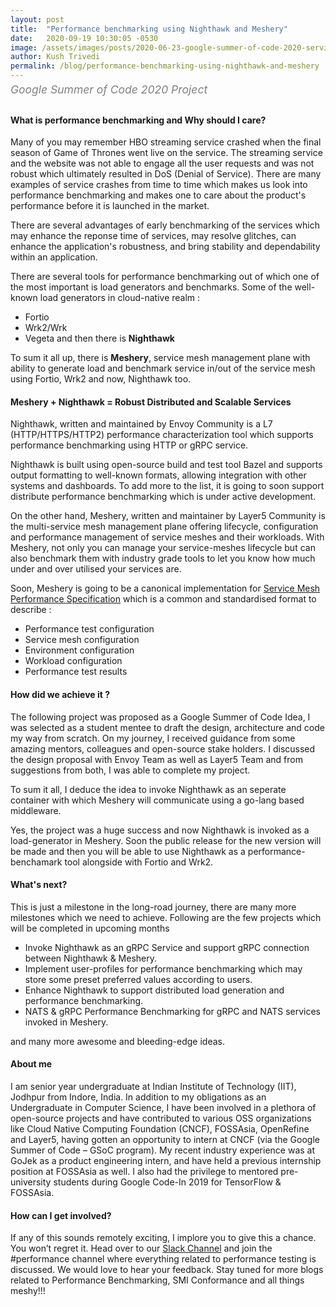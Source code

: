 ```yaml
---
layout: post
title:  "Performance benchmarking using Nighthawk and Meshery"
date:   2020-09-19 10:30:05 -0530
image: /assets/images/posts/2020-06-23-google-summer-of-code-2020-service-mesh-performance-with-envoy-nighthawk/gsoc-wide.png
author: Kush Trivedi
permalink: /blog/performance-benchmarking-using-nighthawk-and-meshery
---
```


<div class="center" style="color:gray;position:relative;top:-10px;font-size:1.25em;"><i>Google Summer of Code 2020 Project</i></div>

<h4>What is performance benchmarking and Why should I care?</h4>

Many of you may remember HBO streaming service crashed when the final season of Game of Thrones went live on the service. The streaming service and the website was not able to engage all the user requests and was not robust which ultimately resulted in DoS (Denial of Service). There are many examples of service crashes from time to time which makes us look into performance benchmarking and makes one to care about the product's performance before it is launched in the market.

There are several advantages of early benchmarking of the services which may enhance the reponse time of services, may resolve glitches, can enhance the application's robustness, and bring stability and dependability within an application.

There are several tools for performance benchmarking out of which one of the most important is load generators and benchmarks. Some of the well-known load generators in cloud-native realm :
- Fortio
- Wrk2/Wrk
- Vegeta
and then there is **Nighthawk**

To sum it all up, there is **Meshery**, service mesh management plane with ability to generate load and benchmark service in/out of the service mesh using Fortio, Wrk2 and now, Nighthawk too.


<h4> Meshery + Nighthawk = Robust Distributed and Scalable Services </h4>


Nighthawk, written and maintained by Envoy Community is a L7 (HTTP/HTTPS/HTTP2) performance characterization tool which supports performance benchmarking using HTTP  or gRPC service.

Nighthawk is built using open-source build and test tool Bazel and supports output formatting to well-known formats, allowing integration with other systems and dashboards. To add more to the list, it is going to soon support distribute performance benchmarking which is under active development.

On the other hand, Meshery, written and maintainer by Layer5 Community is the multi-service mesh management plane offering lifecycle, configuration and performance management of service meshes and their workloads. With Meshery,
not only you can manage your service-meshes lifecycle but can also benchmark them with industry grade tools to let you know how much under and over utilised your services are.

Soon, Meshery is going to be a canonical implementation for [Service Mesh Performance Specification](https://github.com/layer5io/service-mesh-performance) which is a common and standardised format to describe :
- Performance test configuration
- Service mesh configuration
- Environment configuration
- Workload configuration
- Performance test results


<h4> How did we achieve it ?</h4>


The following project was proposed as a Google Summer of Code Idea, I was selected as a student mentee to draft the design, architecture and code my way from scratch. On my journey, I received guidance from some amazing mentors, colleagues and open-source stake holders. I discussed the design proposal with Envoy Team as well as Layer5 Team and from suggestions from both, I was able to complete my project.

To sum it all, I deduce the idea to invoke Nighthawk as an seperate container with which Meshery will communicate using a go-lang based middleware.

Yes, the project was a huge success and now Nighthawk is invoked as a load-generator in Meshery. Soon the public release for the new version will be made and then you will be able to use Nighthawk as a performance-benchamark tool alongside with Fortio and Wrk2.


<h4> What's next? </h4>


This is just a milestone in the long-road journey, there are many more milestones which we need to achieve. Following are the few projects which will be completed in upcoming months 
- Invoke Nighthawk as an gRPC Service and support gRPC connection between Nighthawk & Meshery.
- Implement user-profiles for performance benchmarking which may store some preset preferred values according to users.
- Enhance Nighthawk to support distributed load generation and performance benchmarking.
- NATS & gRPC Performance Benchmarking for gRPC and NATS services invoked in Meshery.

and many more awesome and bleeding-edge ideas.


<h4> About me </h4>


I am senior year undergraduate at Indian Institute of Technology (IIT), Jodhpur from Indore, India. In addition to my obligations as an Undergraduate in Computer Science, I have been involved in a plethora of open-source projects and have contributed to various OSS organizations like Cloud Native Computing Foundation (CNCF), FOSSAsia, OpenRefine and Layer5, having gotten an opportunity to intern at CNCF (via the Google Summer of Code – GSoC program). My recent industry experience was at GoJek as a product engineering intern, and have held a previous internship position at FOSSAsia as well. I also had the privilege to mentored pre-university students during Google Code-In 2019 for TensorFlow & FOSSAsia.


<h4> How can I get involved? </h4>

If any of this sounds remotely exciting, I implore you to give this a chance. You won’t regret it.
Head over to our [Slack Channel](http://slack.layer5.io) and join the #performance channel where everything related to performance testing is discussed. We would love to hear your feedback. Stay tuned for more blogs related to Performance Benchmarking, SMI Conformance and all things meshy!!!
